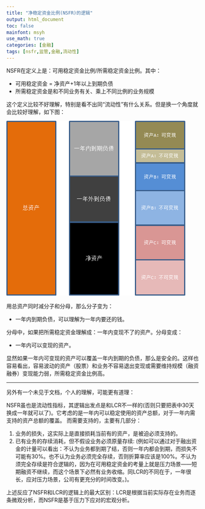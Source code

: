```yaml
---
title: "净稳定资金比例(NSFR)的逻辑"
output: html_document
toc: false
mainfont: msyh
use_math: true
categories: [金融]
tags: [nsfr,监管,金融,流动性]
---
```

<meta http-equiv='Content-Type' content='text/html; charset=utf-8' />


NSFR在定义上是：可用稳定资金比例/所需稳定资金比例。其中：
* 可用稳定资金 = 净资产+1年以上到期负债
* 所需稳定资金是和不同业务有关、乘上不同比例的业务规模

这个定义比较不好理解，特别是看不出同“流动性”有什么关系。但是换一个角度就会比较好理解，如下图：

![](./img/1658473300.png)

用总资产同时减分子和分母，那么分子变为：
* 一年内到期负债，可以理解为一年内要还的钱。

分母中，如果把所需稳定资金理解成：一年内变现不了的资产。分母变成：
* 一年内可以变现的资产。

显然如果一年内可变现的资产可以覆盖一年内到期的负债，那么是安全的。这样也容易看出，容易波动的资产（股票）和业务不容易退出变现或需要维持规模（融资融券）变现能力弱，所需稳定资金比例高。

-----
另外有一个未见于文档，个人的理解，可能更有道理：

NSFR虽也是流动性指标，其逻辑出发点是和LCR不一样的(否则只要把表中30天换成一年就可以了)。它考虑的是一年内可以稳定使用的资产总额，对于一年内需支持的资产总额的覆盖。
而需要支持的，主要有几部分：

1. 业务的损失，这实际上是直接损耗当前有的资产，是被迫必须支持的。
2. 已有业务的存续消耗，但不假设业务必须原量存续:
   (例如可以通过对于融出资金的计量可以看出：不认为业务都到期了结，否则一年内都会到期，而损失不可能有30%。也不认为业务必须完全存续，否则折算率应该是100%。不认为须完全存续是符合逻辑的，因为在可用稳定资金的考量上就是压力场景——短期融资不继续，而这个场景下必然有业务收缩。同LCR的不同在于，一年很长，应对压力场景，公司有更充分的时间改变。)。

上述反应了NSFR和LCR的逻辑上的最大区别：LCR是根据当前实际存在业务而逐条微观分析，而NSFR是基于压力下应对的宏观分析。

